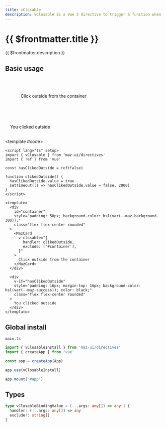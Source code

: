 ```yaml
---
title: vClosable
description: vClosable is a Vue 3 directive to trigger a function when the user clicks outside an element, you can exclude some elements
---
```


# {{ $frontmatter.title }}

{{ $frontmatter.description }}

## Basic usage

<ComponentDemo>
  <div
    id="container"
    style="padding: 50px; background-color: hsl(var(--maz-background-300));"
    class="flex flex-center rounded"
  >
    <MazCard v-closable="{
      handler: clikedOutside,
      exclude: ['#container']
    }">
      Click outside from the container
    </MazCard>
  </div>

  <div
    v-if="hasClikedOutside"
    style="padding: 16px; margin-top: 16px; background-color: hsl(var(--maz-success)); color: black;"
    class="flex flex-center rounded"
  >
    You clicked outside
  </div>

<template #code>

```vue
<script lang="ts" setup>
import { vClosable } from 'maz-ui/directives'
import { ref } from 'vue'

const hasClikedOutside = ref(false)

function clikedOutside() {
  hasClikedOutside.value = true
  setTimeout(() => hasClikedOutside.value = false, 2000)
}
</script>

<template>
  <div
    id="container"
    style="padding: 50px; background-color: hsl(var(--maz-background-300));"
    class="flex flex-center rounded"
  >
    <MazCard
      v-closable="{
        handler: clikedOutside,
        exclude: ['#container'],
      }"
    >
      Click outside from the container
    </MazCard>
  </div>

  <div
    v-if="hasClikedOutside"
    style="padding: 16px; margin-top: 16px; background-color: hsl(var(--maz-success)); color: black;"
    class="flex flex-center rounded"
  >
    You clicked outside
  </div>
</template>
```

  </template>
</ComponentDemo>

## Global install

`main.ts`

```typescript
import { vClosableInstall } from 'maz-ui/directives'
import { createApp } from 'vue'

const app = createApp(App)

app.use(vClosableInstall)

app.mount('#app')
```

## Types

```ts
type vClosableBindingValue = (...args: any[]) => any | {
  handler: (...args: any[]) => any
  exclude?: string[]
}
```

<script lang="ts" setup>
  import { ref } from 'vue'
  import { vClosable } from 'maz-ui/src/directives/vClosable'

  const hasClikedOutside = ref(false)

  const clikedOutside = () => {
    hasClikedOutside.value = true
    setTimeout(() => hasClikedOutside.value = false, 2000)
  }
</script>
